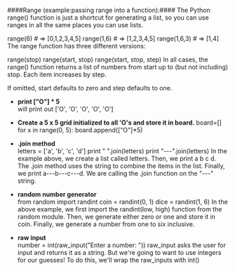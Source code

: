 ####Range (example:passing range into a function):####
The Python range() function is just a shortcut for generating a list, so you can use ranges in all the same places you can use lists.

range(6) # => [0,1,2,3,4,5]
range(1,6) # => [1,2,3,4,5]
range(1,6,3) # => [1,4]
The range function has three different versions:

range(stop)
range(start, stop)
range(start, stop, step)
In all cases, the range() function returns a list of numbers from start up to (but not including) stop. Each item increases by step.

If omitted, start defaults to zero and step defaults to one.

- **print ["O"] * 5**  
will print out ['O', 'O', 'O', 'O', 'O']

- **Create a 5 x 5 grid initialized to all 'O's and store it in board.**
board=[]
for x in range(0, 5):
    board.append(["O"]*5)


- **.join method**    
letters = ['a', 'b', 'c', 'd']
print " ".join(letters)
print "---".join(letters)
In the example above, we create a list called letters.
Then, we print a b c d. The .join method uses the string to combine the items in the list.
Finally, we print a---b---c---d. We are calling the .join function on the "---" string.

- **random number generator**  
from random import randint
coin = randint(0, 1)
dice = randint(1, 6)
In the above example, we first import the randint(low, high) function from the random module.
Then, we generate either zero or one and store it in coin.
Finally, we generate a number from one to six inclusive.

- **raw input**  
number = int(raw_input("Enter a number: "))
raw_input asks the user for input and returns it as a string. But we're going to want to use integers for our guesses! To do this, we'll wrap the raw_inputs with int()